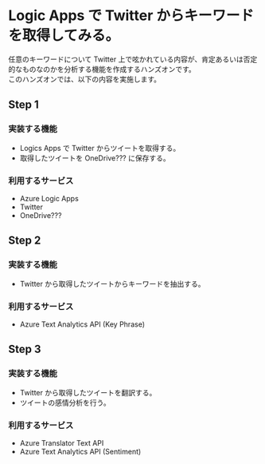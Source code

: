 # Logic Apps で Twitter からキーワードを取得してみる。
任意のキーワードについて Twitter 上で呟かれている内容が、肯定あるいは否定的なものなのかを分析する機能を作成するハンズオンです。  
このハンズオンでは、以下の内容を実施します。

## Step 1

### 実装する機能
- Logics Apps で Twitter からツイートを取得する。
- 取得したツイートを OneDrive??? に保存する。

### 利用するサービス
- Azure Logic Apps
- Twitter
- OneDrive???

## Step 2

### 実装する機能
- Twitter から取得したツイートからキーワードを抽出する。

### 利用するサービス
- Azure Text Analytics API (Key Phrase)

## Step 3

### 実装する機能
- Twitter から取得したツイートを翻訳する。
- ツイートの感情分析を行う。

### 利用するサービス
- Azure Translator Text API
- Azure Text Analytics API (Sentiment)
